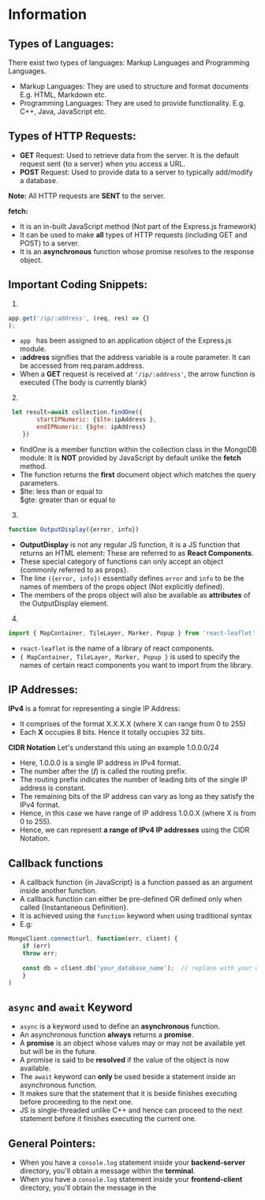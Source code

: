 # Information

## Types of Languages:
There exist two types of languages: Markup Languages and Programming Languages.
- Markup Languages: They are used to structure and format documents E.g. HTML, Markdown etc. 
- Programming Languages: They are used to provide functionality. E.g. C++, Java, JavaScript etc.

## Types of HTTP Requests:

- **GET** Request: Used to retrieve data from the server. It is the default request sent {to a server} when you access a URL.
- **POST** Request: Used to provide data to a server to typically add/modify a database.

**Note:** All HTTP requests are **SENT** to the server.

**fetch:**
- It is an in-built JavaScript method (Not part of the Express.js framework)
- It can be used to make **all** types of HTTP requests (including GET and POST) to a server.
- It is an **asynchronous** function whose promise resolves to the response object.

## Important Coding Snippets:

1. 
``` javascript
app.get('/ip/:address', (req, res) => {}
); 
```

- `app ` has been assigned to an application object of the Express.js module. 
- **:address** signifies that the address variable is a route parameter. It can be accessed from req.param.address. 
- When a **GET** request is received at `'/ip/:address'`, the arrow function is executed {The body is currently blank}

2. 
``` javascript
 let result=await collection.findOne({
        startIPNumeric: {$lte:ipAddress }, 
        endIPNumeric: {$gte: ipAddress}
    })
```
- findOne is a member function within the collection class in the MongoDB module: It is **NOT** provided by JavaScript by default unlike the **fetch** method.
- The function returns the **first** document object which matches the query parameters.
- $lte: less than or equal to  
  $gte: greater than or equal to
3. 
``` javascript
function OutputDisplay({error, info}) 
```
- **OutputDisplay** is not any regular JS function, it is a JS function that returns an HTML element: These are referred to as **React Components**.
- These special category of functions can only accept an object {commonly referred to as props}.
- The line ``({error, info})`` essentially defines ``error`` and ``info`` to be the names of members of the props object (Not explicitly defined).
- The members of the props object will also be available as **attributes** of the OutputDisplay element.

4. 
``` javascript
import { MapContainer, TileLayer, Marker, Popup } from 'react-leaflet';
```
- ``react-leaflet`` is the name of a library of react components.
- ``{ MapContainer, TileLayer, Marker, Popup }`` is used to specify the names of certain react components you want to import from the library.



## IP Addresses:
**IPv4** is a fomrat for representing a single IP Address: 
- It comprises of the format X.X.X.X (where X can range from 0 to 255)
- Each **X** occupies 8 bits. Hence it totally occupies 32 bits.

**CIDR Notation**
Let's understand this using an example 1.0.0.0/24
- Here, 1.0.0.0 is a single IP address in IPv4 format.
- The number after the (**/**) is called the routing prefix.
- The routing prefix indicates the number of leading bits of the single IP address is constant.
- The remaining bits of the IP address can vary as long as they satisfy the IPv4 format.
- Hence, in this case we have range of IP address 1.0.0.X (where X is from 0 to 255).
- Hence, we can represent **a range of IPv4 IP addresses** using the CIDR Notation.

## Callback functions ##
- A callback function {in JavaScript} is a function passed as an argument inside another function.
- A callback function can either be pre-defined OR defined only when called {Instantaneous Definition}.
- It is achieved using the `function` keyword when using traditional syntax
- E.g: 
``` javascript
MongoClient.connect(url, function(err, client) {
    if (err) 
    throw err;
    
    const db = client.db('your_database_name');  // replace with your database name
    }
)
```
## `async` and `await` Keyword ##
- `async` is a keyword used to define an **asynchronous** function.
- An asynchronous function **always** returns a **promise**.
- A **promise** is an object whose values may or may not be available yet but will be in the future.
- A promise is said to be **resolved** if the value of the object is now available.
- The `await` keyword can **only** be used beside a statement inside an asynchronous function.
- It makes sure that the statement that it is beside finishes executing before proceeding to the next one.
- JS is single-threaded unlike C++ and hence can proceed to the next statement before it finishes executing the current one.

## General Pointers:
- When you have a ``console.log`` statement inside your **backend-server** directory, you'll obtain a message within the **terminal**.
- When you have a ``console.log`` statement inside your **frontend-client** directory, you'll obtain the message in the 











            